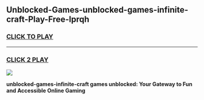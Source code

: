 
## Unblocked-Games-unblocked-games-infinite-craft-Play-Free-lprqh
<h3>
<a href="https://premium76.site?title=unblocked-games-infinite-craft&ref=09A">CLICK TO PLAY</a></h3>
<hr>

<h3>
<a href="https://premium76.site?title=unblocked-games-infinite-craft&ref=09A">CLICK 2 PLAY</a>
  
</h3>

<a href="https://premium76.site?title=unblocked-games-infinite-craft&ref=09A"><img src="https://clearcache.store/games.png"></a>


**unblocked-games-infinite-craft games unblocked: Your Gateway to Fun and Accessible Online Gaming**
